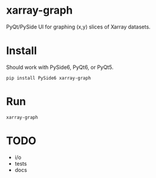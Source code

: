 # xarray-graph
PyQt/PySide UI for graphing (x,y) slices of Xarray datasets.

# Install
Should work with PySide6, PyQt6, or PyQt5.
```shell
pip install PySide6 xarray-graph
```

# Run
```shell
xarray-graph
```

# TODO
- i/o
- tests
- docs
